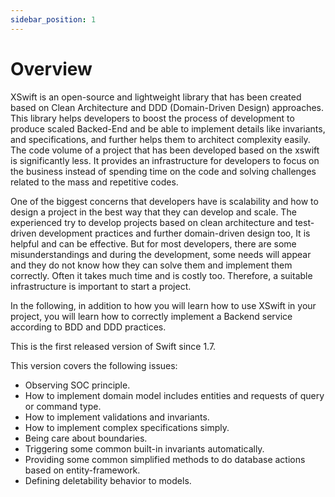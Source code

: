```yaml
---
sidebar_position: 1
---
```


# Overview

XSwift is an open-source and lightweight library that has been created based on Clean Architecture and DDD (Domain-Driven Design) approaches. This library helps developers to boost the process of development to produce scaled Backed-End and be able to implement details like invariants, and specifications, and further helps them to architect complexity easily. The code volume of a project that has been developed based on the xswift is significantly less. It provides an infrastructure for developers to focus on the business instead of spending time on the code and solving challenges related to the mass and repetitive codes.

One of the biggest concerns that developers have is scalability and how to design a project in the best way that they can develop and scale. The experienced try to develop projects based on clean architecture and test-driven development practices and further domain-driven design too, It is helpful and can be effective. But for most developers, there are some misunderstandings and during the development, some needs will appear and they do not know how they can solve them and implement them correctly. Often it takes much time and is costly too. Therefore, a suitable infrastructure is important to start a project.

In the following, in addition to how you will learn how to use XSwift in your project, you will learn how to correctly implement a Backend service according to BDD and DDD practices.

This is the first released version of Swift since 1.7.

This version covers the following issues:

- Observing SOC principle.
- How to implement domain model includes entities and requests of query or command type.
- How to implement validations and invariants.
- How to implement complex specifications simply.
- Being care about boundaries.
- Triggering some common built-in invariants automatically.
- Providing some common simplified methods to do database actions based on entity-framework.
- Defining deletability behavior to models.
